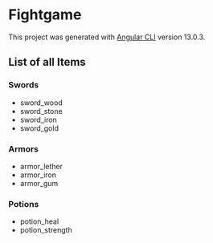 # Fightgame

This project was generated with [Angular CLI](https://github.com/angular/angular-cli) version 13.0.3.

## List of all Items

### Swords
- sword_wood
- sword_stone
- sword_iron
- sword_gold

### Armors
- armor_lether
- armor_iron
- armor_gum

### Potions
- potion_heal
- potion_strength